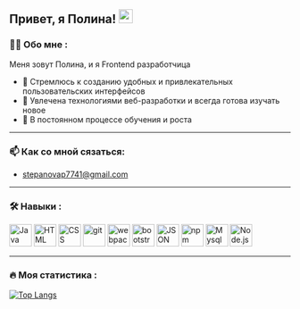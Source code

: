 
<h2>
  Привет, я Полина!
  <img src="https://media.giphy.com/media/hvRJCLFzcasrR4ia7z/giphy.gif" width="25px"/>
</h2>

### :woman_technologist: Обо мне :
Меня зовут Полина, и я Frontend разработчица
- 🎨 Стремлюсь к созданию удобных и привлекательных пользовательских интерфейсов
- 🚀 Увлечена технологиями веб-разработки и всегда готова изучать новое
- 🌱 В постоянном процессе обучения и роста

---

### 📫 Как со мной сязаться: 
- stepanovap7741@gmail.com

---

### :hammer_and_wrench: Навыки :
<div>
  <img src="https://cdn.jsdelivr.net/gh/devicons/devicon@latest/icons/javascript/javascript-original.svg" 
 title="Java" width="40" height="40" />
 <img src="https://cdn.jsdelivr.net/gh/devicons/devicon@latest/icons/html5/html5-original.svg" title="HTML" width="40" height="40" />
  <img src="https://cdn.jsdelivr.net/gh/devicons/devicon@latest/icons/css3/css3-original.svg" title="CSS" width="40" height="40" />
   <img src="https://cdn.jsdelivr.net/gh/devicons/devicon@latest/icons/git/git-original.svg" title="git" width="40" height="40" />
    <img src="https://cdn.jsdelivr.net/gh/devicons/devicon@latest/icons/webpack/webpack-original.svg" title="webpack" width="40" height="40" />
      <img src="https://cdn.jsdelivr.net/gh/devicons/devicon@latest/icons/bootstrap/bootstrap-original.svg" title="bootstrap" width="40" height="40" />
        <img src="https://cdn.jsdelivr.net/gh/devicons/devicon@latest/icons/json/json-original.svg" title="JSON" width="40" height="40" />
  <img src="https://cdn.jsdelivr.net/gh/devicons/devicon@latest/icons/npm/npm-original-wordmark.svg" title="npm" width="40" height="40" />
      <img src="https://cdn.jsdelivr.net/gh/devicons/devicon@latest/icons/mysql/mysql-original.svg" title="Mysql" width="40" height="40" />
      <img src="https://cdn.jsdelivr.net/gh/devicons/devicon@latest/icons/nodejs/nodejs-plain-wordmark.svg" title="Node.js" width="40" height="40" />

---

### :fire: Моя статистика :
[![Top Langs](https://github-readme-stats.vercel.app/api/top-langs/?username=Pstepanova21&layout=compact&theme=vision-friendly-dark)](https://github.com/anuraghazra/github-readme-stats)

<!--
**Pstepanova21/Pstepanova21** is a ✨ _special_ ✨ repository because its `README.md` (this file) appears on your GitHub profile.

Here are some ideas to get you started:

- 🔭 I’m currently working on ...
- 🌱 I’m currently learning ...
- 👯 I’m looking to collaborate on ...
- 🤔 I’m looking for help with ...
- 💬 Ask me about ...
- 📫 How to reach me: ...
- 😄 Pronouns: ...
- ⚡ Fun fact: ...
-->
